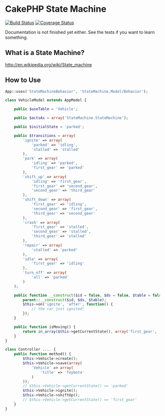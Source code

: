 CakePHP State Machine
=====================
[![Build Status](https://travis-ci.org/davidsteinsland/cakephp-state-machine.png?branch=master)](https://travis-ci.org/davidsteinsland/cakephp-state-machine) [![Coverage Status](https://coveralls.io/repos/davidsteinsland/cakephp-state-machine/badge.png?branch=master)](https://coveralls.io/r/davidsteinsland/cakephp-state-machine?branch=master)

Documentation is not finished yet either. See the tests if you want to learn something.

## What is a State Machine?
http://en.wikipedia.org/wiki/State_machine

## How to Use
```php
App::uses('StateMachineBehavior', 'StateMachine.Model/Behavior');

class VehicleModel extends AppModel {

	public $useTable = 'Vehicle';

	public $actsAs = array('StateMachine.StateMachine');

	public $initialState = 'parked';

	public $transitions = array(
		'ignite' => array(
			'parked' => 'idling',
			'stalled' => 'stalled'
		),
		'park' => array(
			'idling' => 'parked',
			'first_gear' => 'parked'
		),
		'shift_up' => array(
			'idling' => 'first_gear',
			'first_gear' => 'second_gear',
			'second_gear' => 'third_gear'
		),
		'shift_down' => array(
			'first_gear' => 'idling',
			'second_gear' => 'first_gear',
			'third_gear' => 'second_gear'
		),
		'crash' => array(
			'first_gear' => 'stalled',
			'second_gear' => 'stalled',
			'third_gear' => 'stalled'
		),
		'repair' => array(
			'stalled' => 'parked'
		),
		'idle' => array(
			'first_gear' => 'idling'
		),
		'turn_off' => array(
			'all' => 'parked'
		)
	);

    public function __construct($id = false, $ds = false, $table = false) {
        parent::__construct($id, $ds, $table);
        $this->on('ignite', 'after', function() {
            // the car just ignited!
        });
    }

    public function isMoving() {
        return in_array($this->getCurrentState(), array('first_gear', 'second_gear', 'third_gear'));
    }
}
```

```php
class Controller .... {
    public function method() {
        $this->Vehicle->create();
        $this->Vehicle->save(array(
            'Vehicle' => array(
                'title' => 'Toybota'
            )
        ));
        // $this->Vehicle->getCurrentState() == 'parked'
        $this->Vehicle->ignite();
        $this->Vehicle->shiftUp();
        // $this->Vehicle->getCurrentState() == 'first_gear'
    }
}
```